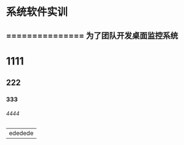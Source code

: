 # 系统软件实训
===============
为了团队开发桌面监控系统
------------------

# 1111
## 222
### 333
###### 4444

<table>
    <tr>
        <td>  ededede  </td>
    </tr>
</table>

